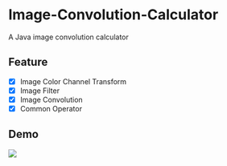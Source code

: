 # Image-Convolution-Calculator
A Java image convolution calculator

## Feature

- [x] Image Color Channel Transform
- [x] Image Filter
- [x] Image Convolution
- [x] Common Operator

## Demo

![](http://home.ustc.edu.cn/~chaf/image/conv.png) 



